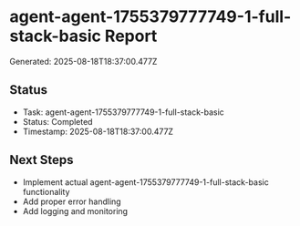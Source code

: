 # agent-agent-1755379777749-1-full-stack-basic Report

Generated: 2025-08-18T18:37:00.477Z

## Status
- Task: agent-agent-1755379777749-1-full-stack-basic
- Status: Completed
- Timestamp: 2025-08-18T18:37:00.477Z

## Next Steps
- Implement actual agent-agent-1755379777749-1-full-stack-basic functionality
- Add proper error handling
- Add logging and monitoring
